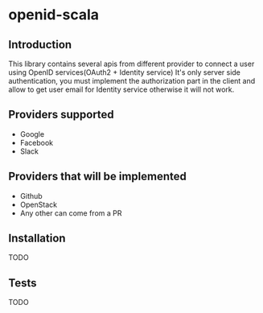 # openid-scala

## Introduction

This library contains several apis from different provider to connect a user using OpenID services(OAuth2 + Identity service)
It's only server side authentication, you must implement the authorization part in the client and allow to get user email for Identity service otherwise it will not work.

## Providers supported

- Google
- Facebook
- Slack

## Providers that will be implemented

- Github
- OpenStack
- Any other can come from a PR

## Installation

TODO

## Tests

TODO
